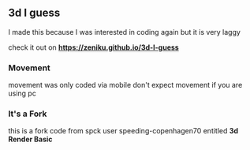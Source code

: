 ## 3d I guess
I made this because I was interested in coding again but it is very laggy

check it out on **https://zeniku.github.io/3d-I-guess**

### Movement 
movement was only coded via mobile
don't expect movement if you are using pc

### It's a Fork
this is a fork code from spck user speeding-copenhagen70 entitled **3d Render Basic**
